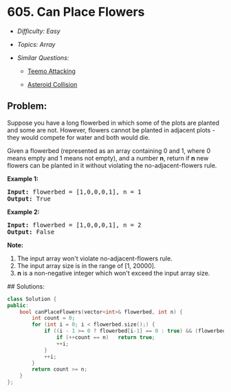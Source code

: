 # 605. Can Place Flowers

* *Difficulty: Easy*

* *Topics: Array*

* *Similar Questions:*

  * [Teemo Attacking](teemo-attacking.md)

  * [Asteroid Collision](asteroid-collision.md)

## Problem:

<p>Suppose you have a long flowerbed in which some of the plots are planted and some are not. However, flowers cannot be planted in adjacent plots - they would compete for water and both would die.</p>

<p>Given a flowerbed (represented as an array containing 0 and 1, where 0 means empty and 1 means not empty), and a number <b>n</b>, return if <b>n</b> new flowers can be planted in it without violating the no-adjacent-flowers rule.</p>

<p><b>Example 1:</b><br />
<pre>
<b>Input:</b> flowerbed = [1,0,0,0,1], n = 1
<b>Output:</b> True
</pre>
</p>

<p><b>Example 2:</b><br />
<pre>
<b>Input:</b> flowerbed = [1,0,0,0,1], n = 2
<b>Output:</b> False
</pre>
</p>

<p><b>Note:</b><br>
<ol>
<li>The input array won't violate no-adjacent-flowers rule.</li>
<li>The input array size is in the range of [1, 20000].</li>
<li><b>n</b> is a non-negative integer which won't exceed the input array size.</li>
</ol>
</p>
## Solutions:

```c++
class Solution {
public:
    bool canPlaceFlowers(vector<int>& flowerbed, int n) {
        int count = 0;
        for (int i = 0; i < flowerbed.size();) {
            if ((i - 1 >= 0 ? flowerbed[i-1] == 0 : true) && (flowerbed[i] == 0) && (i+1 < flowerbed.size() ? flowerbed[i+1] == 0 : true)) {
                if (++count == n)   return true;
                ++i;
            }
            ++i;
        }
        return count >= n;
    }
};
```
